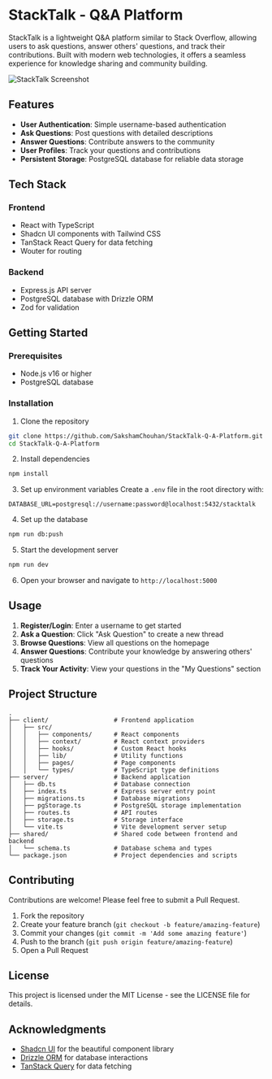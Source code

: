 # StackTalk - Q&A Platform

StackTalk is a lightweight Q&A platform similar to Stack Overflow, allowing users to ask questions, answer others' questions, and track their contributions. Built with modern web technologies, it offers a seamless experience for knowledge sharing and community building.

![StackTalk Screenshot](screenshot.png)

## Features

- **User Authentication**: Simple username-based authentication
- **Ask Questions**: Post questions with detailed descriptions
- **Answer Questions**: Contribute answers to the community
- **User Profiles**: Track your questions and contributions
- **Persistent Storage**: PostgreSQL database for reliable data storage

## Tech Stack

### Frontend
- React with TypeScript
- Shadcn UI components with Tailwind CSS
- TanStack React Query for data fetching
- Wouter for routing

### Backend
- Express.js API server
- PostgreSQL database with Drizzle ORM
- Zod for validation

## Getting Started

### Prerequisites
- Node.js v16 or higher
- PostgreSQL database

### Installation

1. Clone the repository
```bash
git clone https://github.com/SakshamChouhan/StackTalk-Q-A-Platform.git
cd StackTalk-Q-A-Platform
```

2. Install dependencies
```bash
npm install
```

3. Set up environment variables
Create a `.env` file in the root directory with:
```
DATABASE_URL=postgresql://username:password@localhost:5432/stacktalk
```

4. Set up the database
```bash
npm run db:push
```

5. Start the development server
```bash
npm run dev
```

6. Open your browser and navigate to `http://localhost:5000`

## Usage

1. **Register/Login**: Enter a username to get started
2. **Ask a Question**: Click "Ask Question" to create a new thread
3. **Browse Questions**: View all questions on the homepage
4. **Answer Questions**: Contribute your knowledge by answering others' questions
5. **Track Your Activity**: View your questions in the "My Questions" section

## Project Structure

```
.
├── client/                  # Frontend application
│   ├── src/
│   │   ├── components/      # React components
│   │   ├── context/         # React context providers
│   │   ├── hooks/           # Custom React hooks
│   │   ├── lib/             # Utility functions
│   │   ├── pages/           # Page components
│   │   └── types/           # TypeScript type definitions
├── server/                  # Backend application
│   ├── db.ts                # Database connection
│   ├── index.ts             # Express server entry point
│   ├── migrations.ts        # Database migrations
│   ├── pgStorage.ts         # PostgreSQL storage implementation
│   ├── routes.ts            # API routes
│   ├── storage.ts           # Storage interface
│   └── vite.ts              # Vite development server setup
├── shared/                  # Shared code between frontend and backend
│   └── schema.ts            # Database schema and types
└── package.json             # Project dependencies and scripts
```

## Contributing

Contributions are welcome! Please feel free to submit a Pull Request.

1. Fork the repository
2. Create your feature branch (`git checkout -b feature/amazing-feature`)
3. Commit your changes (`git commit -m 'Add some amazing feature'`)
4. Push to the branch (`git push origin feature/amazing-feature`)
5. Open a Pull Request

## License

This project is licensed under the MIT License - see the LICENSE file for details.

## Acknowledgments

- [Shadcn UI](https://ui.shadcn.com/) for the beautiful component library
- [Drizzle ORM](https://orm.drizzle.team/) for database interactions
- [TanStack Query](https://tanstack.com/query/latest) for data fetching
